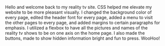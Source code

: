 Hello and welcome back to my reality tv site.
CSS helped me elevate my website to be more pleasant visually. 
I changed the background color of every page, edited the header font 
for every page, added a menu to visit the other pages to every page, 
and added margins to certain paragraphs for emphasis. I utilized a flexbox 
to have all the pictures and names of the reality tv shows to be on one axis
on the home page. I also made the buttons, made to show hidden information
bright and fun to press. WooHoo! 